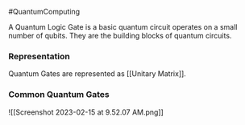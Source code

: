 #QuantumComputing 

A Quantum Logic Gate is a basic quantum circuit operates on a small number of qubits. They are the building blocks of quantum circuits. 

### Representation
Quantum Gates are represented as [[Unitary Matrix]].

### Common Quantum Gates
![[Screenshot 2023-02-15 at 9.52.07 AM.png]]